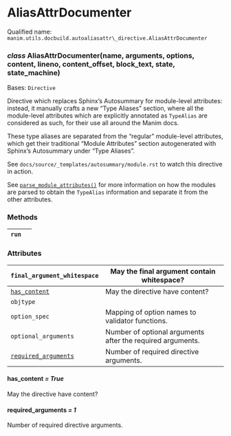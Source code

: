 # AliasAttrDocumenter

Qualified name: `manim.utils.docbuild.autoaliasattr\_directive.AliasAttrDocumenter`

### *class* AliasAttrDocumenter(name, arguments, options, content, lineno, content_offset, block_text, state, state_machine)

Bases: `Directive`

Directive which replaces Sphinx’s Autosummary for module-level
attributes: instead, it manually crafts a new “Type Aliases”
section, where all the module-level attributes which are explicitly
annotated as `TypeAlias` are considered as such, for their
use all around the Manim docs.

These type aliases are separated from the “regular” module-level
attributes, which get their traditional “Module Attributes”
section autogenerated with Sphinx’s Autosummary under “Type
Aliases”.

See `docs/source/_templates/autosummary/module.rst` to watch
this directive in action.

See [`parse_module_attributes()`](manim.utils.docbuild.module_parsing.md#manim.utils.docbuild.module_parsing.parse_module_attributes) for more information on how
the modules are parsed to obtain the `TypeAlias` information
and separate it from the other attributes.

### Methods

| `run`   |    |
|---------|----|

### Attributes

| `final_argument_whitespace`                                                                                  | May the final argument contain whitespace?                 |
|--------------------------------------------------------------------------------------------------------------|------------------------------------------------------------|
| [`has_content`](#manim.utils.docbuild.autoaliasattr_directive.AliasAttrDocumenter.has_content)               | May the directive have content?                            |
| `objtype`                                                                                                    |                                                            |
| `option_spec`                                                                                                | Mapping of option names to validator functions.            |
| `optional_arguments`                                                                                         | Number of optional arguments after the required arguments. |
| [`required_arguments`](#manim.utils.docbuild.autoaliasattr_directive.AliasAttrDocumenter.required_arguments) | Number of required directive arguments.                    |

#### has_content *= True*

May the directive have content?

#### required_arguments *= 1*

Number of required directive arguments.
